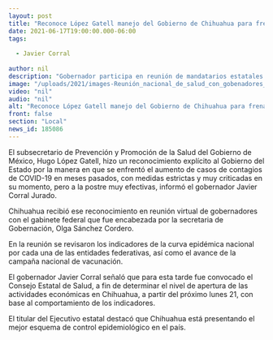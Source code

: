 ```yaml
---
layout: post
title: "Reconoce López Gatell manejo del Gobierno de Chihuahua para frenar contagios de COVID-19"
date: 2021-06-17T19:00:00.000-06:00
tags:
  
  - Javier Corral
  
author: nil
description: "Gobernador participa en reunión de mandatarios estatales con el gabinete federal"
image: "/uploads/2021/images-Reunión_nacional_de_salud_con_gobenadores_y_gabinete_federal.jpg"
video: "nil"
audio: "nil"
alt: "Reconoce López Gatell manejo del Gobierno de Chihuahua para frenar contagios de COVID-19"
front: false
section: "Local"
news_id: 185086
---
```


El subsecretario de Prevención y Promoción de la Salud del Gobierno de México, Hugo López Gatell, hizo un reconocimiento explícito al Gobierno del Estado por la manera en que se enfrentó el aumento de casos de contagios de COVID-19 en meses pasados, con medidas estrictas y muy criticadas en su momento, pero a la postre muy efectivas, informó el gobernador Javier Corral Jurado.

Chihuahua recibió ese reconocimiento en reunión virtual de gobernadores con el gabinete federal que fue encabezada por la secretaria de Gobernación, Olga Sánchez Cordero.

En la reunión se revisaron los indicadores de la curva epidémica nacional por cada una de las entidades federativas, así como el avance de la campaña nacional de vacunación.

El gobernador Javier Corral señaló que para esta tarde fue convocado el Consejo Estatal de Salud, a fin de determinar el nivel de apertura de las actividades económicas en Chihuahua, a partir del próximo lunes 21, con base al comportamiento de los indicadores.

El titular del Ejecutivo estatal destacó que Chihuahua está presentando el mejor esquema de control epidemiológico en el país.
